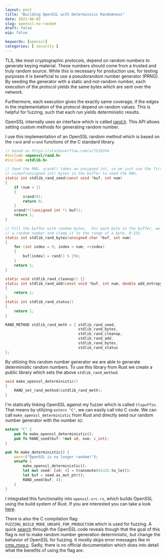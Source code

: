 ```yaml
---
layout: post
title: "Building OpenSSL with Determinisic Randomness"
date: 2021-06-02
slug: openssl-no-random
draft: false
wip: false

keywords: [openssl]
categories: [ security ]
---
```


TLS, like most cryptographic protocols, depend on random numbers to generate keying material. These numbers should come from a trusted and truly random source.
While this is necessary for production use, for testing purposes it is beneficial to use a pseudorandom number generator (PRNG). By seeding the generator with a static and not-random number, each execution of the protocol yields the same bytes which are sent over the network.

Furthermore, each execution gives the exactly same coverage, if the edges in the implementation of the protocol depend on random values. This is helpful for fuzzing, such that each run yields deterministic results.

OpenSSL internally uses an interface which is called [rand.h](https://www.openssl.org/docs/man1.0.2/man3/rand.html). This API allows setting custom methods for generating random number.

I use this implementation of an OpenSSL random method which is based on the `rand` and `srand` functions of the C standard library.

```c
// based on https://stackoverflow.com/a/7510354
#include <openssl/rand.h>
#include <stdlib.h>

// Seed the RNG. srand() takes an unsigned int, so we just use the first
// sizeof(unsigned int) bytes in the buffer to seed the RNG.
static int stdlib_rand_seed(const void *buf, int num)
{
    if (num < 1)
    {
        srand(0);
        return 0;
    }
    srand(*((unsigned int *) buf));
    return 1;
}

// Fill the buffer with random bytes.  For each byte in the buffer, we generate
// a random number and clamp it to the range of a byte, 0-255.
static int stdlib_rand_bytes(unsigned char *buf, int num)
{
    for (int index = 0; index < num; ++index)
    {
        buf[index] = rand() % 256;
    }
    return 1;
}

static void stdlib_rand_cleanup() {}
static int stdlib_rand_add(const void *buf, int num, double add_entropy)
{
    return 1;
}
static int stdlib_rand_status()
{
    return 1;
}

RAND_METHOD stdlib_rand_meth = { stdlib_rand_seed,
                                 stdlib_rand_bytes,
                                 stdlib_rand_cleanup,
                                 stdlib_rand_add,
                                 stdlib_rand_bytes,
                                 stdlib_rand_status
};
```

By utilizing this random number generator we are able to generate deterministic random numbers. To use this library from Rust we create a public library which sets the above `stdlib_rand_method`:

```c
void make_openssl_deterministic()
{
    RAND_set_rand_method(&stdlib_rand_meth);
}
```

I'm statically linking OpenSSL against my fuzzer which is called `tlspuffin`. That means by utilizing `extern "C"`, we can easily call into C code. 
We can call `make_openssl_deterministic` from Rust and directly seed our random number generator with the number `42`:

```rust
extern "C" {
    pub fn make_openssl_deterministic();
    pub fn RAND_seed(buf: *mut u8, num: c_int);
}

pub fn make_deterministic() {
    warn!("OpenSSL is no longer random!");
    unsafe {
        make_openssl_deterministic();
        let mut seed: [u8; 4] = transmute(42u32.to_le());
        let buf = seed.as_mut_ptr();
        RAND_seed(buf, 4);
    }
}
```

I integrated this functionality into `openssl-src-rs`, which builds OpenSSL using the build system of Rust. If you are interested you can take a look [here](https://github.com/maxammann/openssl-src-rs/blob/fuzz/src/lib.rs#L177).


There is also the C compilation flag: `FUZZING_BUILD_MODE_UNSAFE_FOR_PRODUCTION` which is used for fuzzing. A quick [search](https://github.com/openssl/openssl/search?q=FUZZING_BUILD_MODE_UNSAFE_FOR_PRODUCTION) through the OpenSSL code reveals though that the goal of this flag is not to make random number generation deterministic, but change the behavior of OpenSSL for fuzzing. It mostly skips error messages like in [cmp_msg.c](https://github.com/openssl/openssl/blob/3d9d1ce52904660757dadeb629926932abe25158/crypto/cmp/cmp_msg.c#L295). Sadly, there is no official documentation which does into detail what the benefits of using the flag are.
